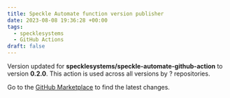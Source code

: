 ```yaml
---
title: Speckle Automate function version publisher
date: 2023-08-08 19:36:28 +00:00
tags:
  - specklesystems
  - GitHub Actions
draft: false
---
```



Version updated for **specklesystems/speckle-automate-github-action** to version **0.2.0**.
This action is used across all versions by ? repositories.

Go to the [GitHub Marketplace](https://github.com/marketplace/actions/speckle-automate-function-version-publisher) to find the latest changes.
